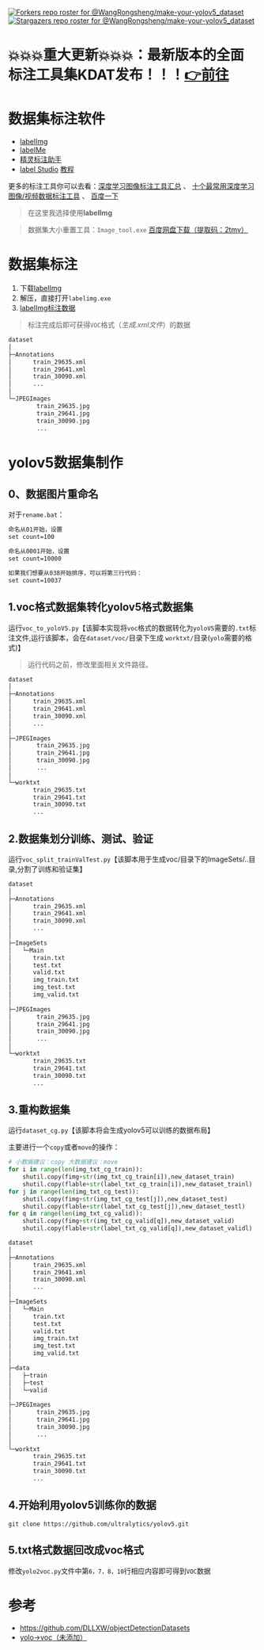 [![Forkers repo roster for @WangRongsheng/make-your-yolov5_dataset](https://reporoster.com/forks/WangRongsheng/make-your-yolov5_dataset)](https://github.com/WangRongsheng/make-your-yolov5_dataset/network/members)
[![Stargazers repo roster for @WangRongsheng/make-your-yolov5_dataset](https://reporoster.com/stars/WangRongsheng/make-your-yolov5_dataset)](https://github.com/WangRongsheng/make-your-yolov5_dataset/stargazers)

<h1>💥💥💥重大更新💥💥💥：最新版本的全面标注工具集KDAT发布！！！<a href="https://github.com/WangRongsheng/KDAT">👉前往</a></h1> 

# 数据集标注软件

- [labelImg](https://github.com/tzutalin/labelImg/)
- [labelMe](https://github.com/wkentaro/labelme)
- [精灵标注助手](http://www.jinglingbiaozhu.com/)
- [label Studio](https://github.com/heartexlabs/label-studio) [教程](https://www.bilibili.com/video/BV1dL41147KE)

更多的标注工具你可以去看：[深度学习图像标注工具汇总](https://zhangxu.blog.csdn.net/article/details/79036312?utm_medium=distribute.pc_relevant.none-task-blog-BlogCommendFromMachineLearnPai2-2.compare&depth_1-utm_source=distribute.pc_relevant.none-task-blog-BlogCommendFromMachineLearnPai2-2.compare) 、 [十个最常用深度学习图像/视频数据标注工具](https://blog.csdn.net/PAN_Andy/article/details/99283490?utm_medium=distribute.pc_relevant.none-task-blog-BlogCommendFromMachineLearnPai2-1.compare&depth_1-utm_source=distribute.pc_relevant.none-task-blog-BlogCommendFromMachineLearnPai2-1.compare) 、 [百度一下](https://baidu.com)

> 在这里我选择使用**labelImg**

> 数据集大小重置工具：`Image_tool.exe` [百度网盘下载（提取码：2tmv）](https://pan.baidu.com/s/1I9RDnfClspl4iZhBPp_0lw )


# 数据集标注

1. 下载[labelImg](https://github.com/tzutalin/labelImg/releases)
2. 解压，直接打开`labelimg.exe`
3. [labelImg标注数据](https://blog.csdn.net/shuiyixin/article/details/82623613)

> 标注完成后即可获得`VOC`格式（*生成.xml文件*）的数据

```html
dataset
│
├─Annotations
│      train_29635.xml
│      train_29641.xml
│      train_30090.xml
│	   ...
│
└─JPEGImages
        train_29635.jpg
        train_29641.jpg
        train_30090.jpg
        ...

```

# yolov5数据集制作

## 0、数据图片重命名

对于`rename.bat`：

```html
命名从01开始，设置
set count=100

命名从0001开始，设置
set count=10000

如果我们想要从038开始排序，可以将第三行代码：
set count=10037
```

## 1.voc格式数据集转化yolov5格式数据集

运行`voc_to_yoloV5.py`【该脚本实现将`voc`格式的数据转化为`yoloV5`需要的`.txt`标注文件,运行该脚本，会在`dataset/voc/`目录下生成 `worktxt/`目录(`yolo`需要的格式)】

> 运行代码之前，修改里面相关文件路径。

```html
dataset
│
├─Annotations
│      train_29635.xml
│      train_29641.xml
│      train_30090.xml
│	   ...
│
├─JPEGImages
│       train_29635.jpg
│       train_29641.jpg
│       train_30090.jpg
│       ...
│
└─worktxt
       train_29635.txt
       train_29641.txt
       train_30090.txt
 	   ...
```

## 2.数据集划分训练、测试、验证

运行`voc_split_trainValTest.py`【该脚本用于生成voc/目录下的ImageSets/..目录,分割了训练和验证集】

```html
dataset
│
├─Annotations
│      train_29635.xml
│      train_29641.xml
│      train_30090.xml
│	   ...
│
├─ImageSets
│	└─Main
│      train.txt
│      test.txt
│      valid.txt
│      img_train.txt
│      img_test.txt
│      img_valid.txt
│
├─JPEGImages
│       train_29635.jpg
│       train_29641.jpg
│       train_30090.jpg
│       ...
│
└─worktxt
       train_29635.txt
       train_29641.txt
       train_30090.txt
 	   ...
```

## 3.重构数据集

运行`dataset_cg.py`【该脚本将会生成yolov5可以训练的数据布局】

主要进行一个`copy`或者`move`的操作：
```python
# 小数据建议：copy 大数据建议：move
for i in range(len(img_txt_cg_train)):
    shutil.copy(fimg+str(img_txt_cg_train[i]),new_dataset_train)
    shutil.copy(flable+str(label_txt_cg_train[i]),new_dataset_trainl)
for j in range(len(img_txt_cg_test)):
    shutil.copy(fimg+str(img_txt_cg_test[j]),new_dataset_test)
    shutil.copy(flable+str(label_txt_cg_test[j]),new_dataset_testl)
for q in range(len(img_txt_cg_valid)):
    shutil.copy(fimg+str(img_txt_cg_valid[q]),new_dataset_valid)
    shutil.copy(flable+str(label_txt_cg_valid[q]),new_dataset_validl)
```

```html
dataset
│
├─Annotations
│      train_29635.xml
│      train_29641.xml
│      train_30090.xml
│	   ...
│
├─ImageSets
│	└─Main
│      train.txt
│      test.txt
│      valid.txt
│      img_train.txt
│      img_test.txt
│      img_valid.txt
│
├─data
│   ├─train
│   ├─test
│   └─valid
│
├─JPEGImages
│       train_29635.jpg
│       train_29641.jpg
│       train_30090.jpg
│       ...
│
└─worktxt
       train_29635.txt
       train_29641.txt
       train_30090.txt
 	   ...
```

## 4.开始利用yolov5训练你的数据

```git
git clone https://github.com/ultralytics/yolov5.git
```

## 5.txt格式数据回改成voc格式

修改`yolo2voc.py`文件中第`6，7，8，10`行相应内容即可得到`VOC`数据

# 参考

- https://github.com/DLLXW/objectDetectionDatasets
- [yolo->voc（未添加）](https://aistudio.baidu.com/aistudio/projectdetail/2158775)

